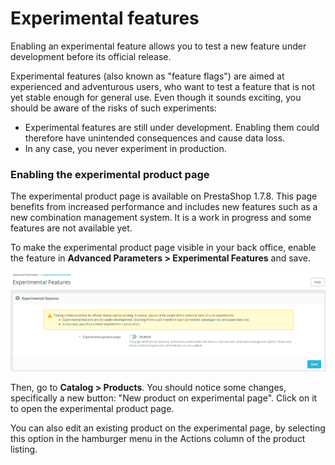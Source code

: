 # Experimental features

Enabling an experimental feature allows you to test a new feature under development before its official release.

Experimental features (also known as "feature flags") are aimed at experienced and adventurous users, who want to test a feature that is not yet stable enough for general use. Even though it sounds exciting, you should be aware of the risks of such experiments:

* Experimental features are still under development. Enabling them could therefore have unintended consequences and cause data loss.
* In any case, you never experiment in production.

### Enabling the experimental product page

The experimental product page is available on PrestaShop 1.7.8. This page benefits from increased performance and includes new features such as a new combination management system. It is a work in progress and some features are not available yet.

To make the experimental product page visible in your back office, enable the feature in **Advanced Parameters > Experimental Features** and save.

![](<../../../.gitbook/assets/image (44).png>)

Then, go to **Catalog > Products**. You should notice some changes, specifically a new button: "New product on experimental page". Click on it to open the experimental product page.

You can also edit an existing product on the experimental page, by selecting this option in the hamburger menu in the Actions column of the product listing.
